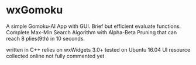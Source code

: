 # wxGomoku
A simple Gomoku-AI App with GUI.
Brief but efficient evaluate functions.
Complete Max-Min Search Algorithm with Alpha-Beta Pruning that can reach 8 plies(9th) in 10 seconds.

written in C++
relies on wxWidgets 3.0+
tested on Ubuntu 16.04
UI resource collected online
not fully commented yet

